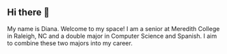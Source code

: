 ## Hi there 👋

<!--
**d-medm/d-medm** is a ✨ _special_ ✨ repository because its `README.md` (this file) appears on your GitHub profile.

- 🔭 I’m currently working on ...
- 🌱 I’m currently learning ...
- 👯 I’m looking to collaborate on ...
- 🤔 I’m looking for help with ...
- 💬 Ask me about ...
- 📫 How to reach me: ...
- 😄 Pronouns: ...
- ⚡ Fun fact: ...
-->

My name is Diana. Welcome to my space!
I am a senior at Meredith College in Raleigh, NC and a double major in Computer Science and Spanish. I aim to combine these two majors into my career.
